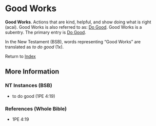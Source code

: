 # Good Works
**Good Works**. 
Actions that are kind, helpful, and show doing what is right (acai). 
Good Works is also referred to as: 
[Do Good](DoGood.md). 
Good Works is a subentry. The primary entry is 
[Do Good](DoGood.md). 




In the New Testament (BSB), words representing “Good Works” are translated as 
*to do good* (1x). 


Return to [Index](00-Index.md)

## More Information

### NT Instances (BSB)

* to do good (1PE 4:19)



### References (Whole Bible)

* 1PE 4:19



